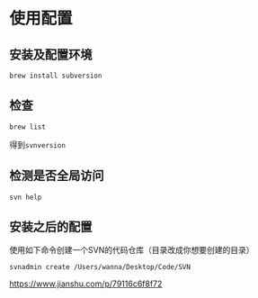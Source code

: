 # 使用配置

## 安装及配置环境

```shell
brew install subversion
```



## 检查

```shell
brew list
```

得到`svnversion`



## 检测是否全局访问

```shell
svn help
```



## 安装之后的配置

使用如下命令创建一个SVN的代码仓库（目录改成你想要创建的目录）

```shell
svnadmin create /Users/wanna/Desktop/Code/SVN
```



https://www.jianshu.com/p/79116c6f8f72